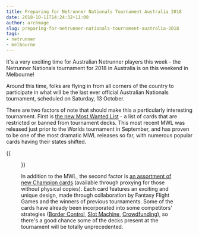 ```yaml
---
title: Preparing for Netrunner Nationals Tournament Australia 2018
date: 2018-10-11T14:24:32+11:00
author: archmage
slug: preparing-for-netrunner-nationals-tournament-australia-2018
tags:
- netrunner
- melbourne
---
```


It's a very exciting time for Australian Netrunner players this week - the Netrunner Nationals tournament for 2018 in Australia is on this weekend in Melbourne!

Around this time, folks are flying in from all corners of the country to participate in what will be the last ever official Australian Nationals tournament, scheduled on Saturday, 13 October.

There are two factors of note that should make this a particularly interesting tournament. First is [the new Most Wanted List](https://www.fantasyflightgames.com/en/news/2018/8/20/napds-most-wanted/) - a list of cards that are restricted or banned from tournament decks. This most recent MWL was released just prior to the Worlds tournament in September, and has proven to be one of the most dramatic MWL releases so far, with numerous popular cards having their states shifted.

{{<figure src="https://i.imgur.com/qEGzkpX.png" caption="The current MWL, version 2.2." width="400">}}

In addition to the MWL, the second factor is [an assortment of new Champion cards](https://netrunnerdb.com/en/set/mo) (available through proxying for those without physical copies). Each card features an exciting and unique design, made through collaboration by Fantasy Flight Games and the winners of previous tournaments. Some of the cards have already been incorporated into some competitors' strategies ([Border Control](https://netrunnerdb.com/en/card/23054), [Slot Machine](https://netrunnerdb.com/en/card/23045), [Crowdfunding](https://netrunnerdb.com/en/card/23013)), so there's a good chance some of the decks present at the tournament will be totally unprecedented.